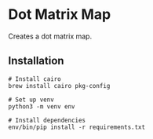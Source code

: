 # Dot Matrix Map

Creates a dot matrix map.

## Installation
```
# Install cairo
brew install cairo pkg-config

# Set up venv
python3 -m venv env

# Install dependencies
env/bin/pip install -r requirements.txt
```
